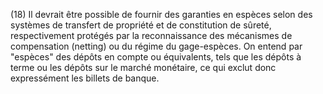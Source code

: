 (18) Il devrait être possible de fournir des garanties en espèces selon des systèmes de transfert de propriété et de constitution de sûreté, respectivement protégés par la reconnaissance des mécanismes de compensation (netting) ou du régime du gage-espèces. On entend par "espèces" des dépôts en compte ou équivalents, tels que les dépôts à terme ou les dépôts sur le marché monétaire, ce qui exclut donc expressément les billets de banque.